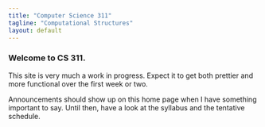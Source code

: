 ```yaml
---
title: "Computer Science 311"
tagline: "Computational Structures"
layout: default
---
```


### Welcome to CS 311.

This site is very much a work in progress. Expect it to get both prettier and more functional over
the first week or two.

Announcements should show up on this home page when I have something important to say. Until then,
have a look at the syllabus and the tentative schedule.
